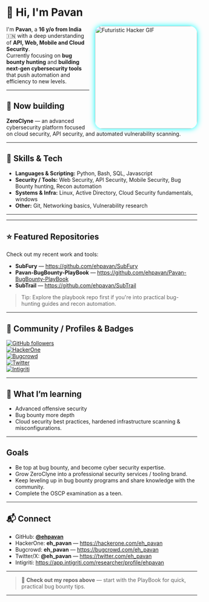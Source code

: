 # 👋 Hi, I'm Pavan
<img align="right" alt="Futuristic Hacker GIF" width="270" style="border-radius: 20px; box-shadow: 0 0 15px #00ffff; margin-left: 15px;" src="https://media.giphy.com/media/qgQUggAC3Pfv687qPC/giphy.gif" />

I'm **Pavan**, a **16 y/o from India** 🇮🇳 with a deep understanding of **API, Web, Mobile and Cloud Security**.  
Currently focusing on **bug bounty hunting** and **building next-gen cybersecurity tools** that push automation and efficiency to new levels.

---

## 🔭 Now building
**ZeroClyne** — an advanced cybersecurity platform focused on cloud security, API security, and automated vulnerability scanning.

---

## 🚀 Skills & Tech
- **Languages & Scripting:** Python, Bash, SQL, Javascript 
- **Security / Tools:** Web Security, API Security, Mobile Security, Bug Bounty hunting, Recon automation  
- **Systems & Infra:** Linux, Active Directory, Cloud Security fundamentals, windows  
- **Other:** Git, Networking basics, Vulnerability research

---


---

## ⭐ Featured Repositories
Check out my recent work and tools:

- **SubFury** — https://github.com/ehpavan/SubFury  
- **Pavan-BugBounty-PlayBook** — https://github.com/ehpavan/Pavan-BugBounty-PlayBook  
- **SubTrail** — https://github.com/ehpavan/SubTrail

> Tip: Explore the playbook repo first if you're into practical bug-hunting guides and recon automation.

---

## 📣 Community / Profiles & Badges
[![GitHub followers](https://img.shields.io/github/followers/ehpavan?label=follow&style=for-the-badge)](https://github.com/ehpavan)  
[![HackerOne](https://img.shields.io/badge/HackerOne-@eh_pavan-111111?style=for-the-badge&logo=hackerone)](https://hackerone.com/eh_pavan)  
[![Bugcrowd](https://img.shields.io/badge/Bugcrowd-@eh_pavan-FF5A5F?style=for-the-badge&logo=bugcrowd)](https://bugcrowd.com/eh_pavan)  
[![Twitter](https://img.shields.io/badge/Twitter-@eh_pavan-1DA1F2?style=for-the-badge&logo=twitter)](https://twitter.com/eh_pavan)  
[![Intigriti](https://img.shields.io/badge/Intigriti-ehpavan-00A8E8?style=for-the-badge&logo=intigriti)](https://app.intigriti.com/researcher/profile/ehpavan)

---

## 🧩 What I’m learning
- Advanced offensive security  
- Bug  bounty more depth
- Cloud security best practices, hardened infrastructure scanning & misconfigurations.

---

##  Goals
- Be top at bug bounty, and become cyber security expertise.  
- Grow ZeroClyne into a professional security services / tooling brand.  
- Keep leveling up in bug bounty programs and share knowledge with the community.
- Complete the OSCP examination as a teen.

---

## 📬 Connect
- GitHub: **[@ehpavan](https://github.com/ehpavan)**  
- HackerOne: **eh_pavan** — https://hackerone.com/eh_pavan  
- Bugcrowd: **eh_pavan** — https://bugcrowd.com/eh_pavan  
- Twitter/X: **@eh_pavan** — https://twitter.com/eh_pavan  
- Intigriti: https://app.intigriti.com/researcher/profile/ehpavan

---

> 🔎 **Check out my repos above** — start with the PlayBook for quick, practical bug bounty tips.

---

